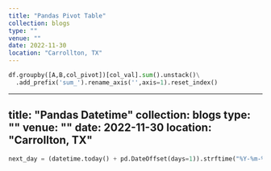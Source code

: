 ```yaml
---
title: "Pandas Pivot Table"
collection: blogs
type: ""
venue: ""
date: 2022-11-30
location: "Carrollton, TX"
---
```


```python
df.groupby([A,B,col_pivot])[col_val].sum().unstack()\
  .add_prefix('sum_').rename_axis('',axis=1).reset_index()
```

---
title: "Pandas Datetime"
collection: blogs
type: ""
venue: ""
date: 2022-11-30
location: "Carrollton, TX"
---

```python
next_day = (datetime.today() + pd.DateOffset(days=1)).strftime("%Y-%m-%d")
```